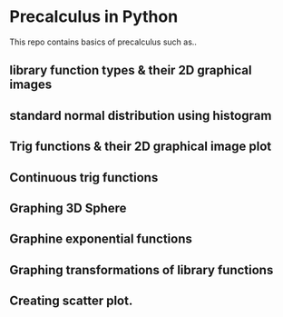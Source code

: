 # Precalculus in Python
This repo contains basics of precalculus such as..

## library function types & their 2D graphical images

## standard normal distribution using histogram

## Trig functions & their 2D graphical image plot
## Continuous trig functions
## Graphing 3D Sphere
## Graphine exponential functions
## Graphing transformations of library functions
## Creating scatter plot.
